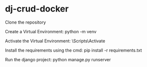 # dj-crud-docker

Clone the repository

Create a Virtual Environment: python -m venv <vir-env-name>

Activate the Virtual Environment: <vir-env-name>\Scripts\Activate

Install the requirements using the cmd: pip install -r requirements.txt

Run the django project: python manage.py runserver
